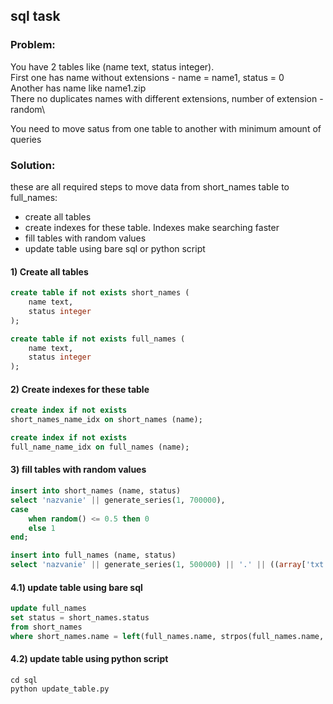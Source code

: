 ## sql task

### Problem:
You have 2 tables like (name text, status integer).\
First one has name without extensions - name = name1, status = 0\
Another has name like name1.zip\
There no duplicates names with different extensions, number of extension - random\

You need to move satus from one table to another with minimum amount of queries


### Solution:

these are all required steps to move data from short_names table to full_names:
* create all tables
* create indexes for these table. Indexes make searching faster
* fill tables with random values
* update table using bare sql or python script

#### 1) Create all tables
```sql
create table if not exists short_names (
    name text,
    status integer
);

create table if not exists full_names (
    name text,
    status integer
);
```
#### 2) Create indexes for these table
```sql
create index if not exists
short_names_name_idx on short_names (name);

create index if not exists
full_name_name_idx on full_names (name);
```

#### 3) fill tables with random values 
```sql
insert into short_names (name, status)
select 'nazvanie' || generate_series(1, 700000),
case
	when random() <= 0.5 then 0
	else 1
end;

insert into full_names (name, status)
select 'nazvanie' || generate_series(1, 500000) || '.' || ((array['txt', 'mp3', 'png'])[floor(random() * 3 + 1)]), 0
```
#### 4.1) update table using bare sql
```sql
update full_names
set status = short_names.status
from short_names
where short_names.name = left(full_names.name, strpos(full_names.name, '.') - 1)    
```
#### 4.2) update table using python script
```commandline
cd sql
python update_table.py
```
